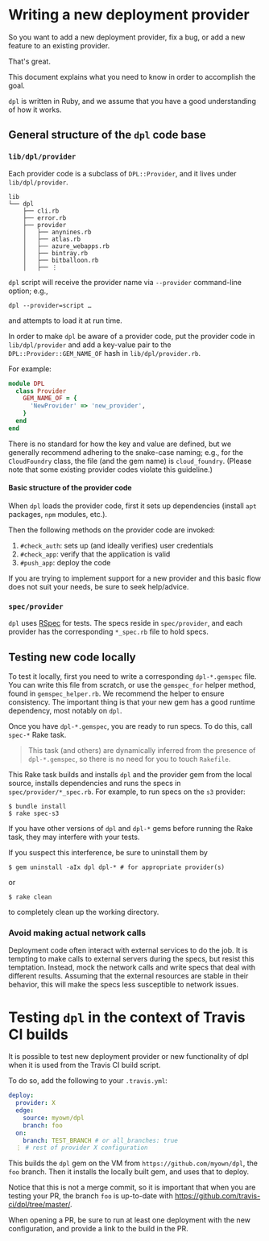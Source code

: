 # Writing a new deployment provider

So you want to add a new deployment provider,
fix a bug, or add a new feature to an
existing provider.

That's great.

This document explains what you need to know in order
to accomplish the goal.

`dpl` is written in Ruby, and we assume that you have
a good understanding of how it works.

## General structure of the `dpl` code base

### `lib/dpl/provider`

Each provider code is a subclass of `DPL::Provider`,
and it lives under `lib/dpl/provider`.

```
lib
└── dpl
    ├── cli.rb
    ├── error.rb
    ├── provider
    │   ├── anynines.rb
    │   ├── atlas.rb
    │   ├── azure_webapps.rb
    │   ├── bintray.rb
    │   ├── bitballoon.rb
    │   ├── ⋮
 ```

`dpl` script will receive the provider name via `--provider`
command-line option; e.g.,

    dpl --provider=script …

and attempts to load it at run time.

In order to make `dpl` be aware of a provider code, put the provider
code in `lib/dpl/provider` and add a key-value pair to the `DPL::Provider::GEM_NAME_OF`
hash in `lib/dpl/provider.rb`.

For example:

```ruby
module DPL
  class Provider
    GEM_NAME_OF = {
      'NewProvider' => 'new_provider',
    }
  end
end
```

There is no standard for how the key and value are defined, but
we generally recommend adhering to the snake-case naming;
e.g., for the `CloudFoundry` class, the file (and the gem name) is
`cloud_foundry`.
(Please note that some existing provider codes violate this guideline.)

#### Basic structure of the provider code

When `dpl` loads the provider code, first it sets up dependencies
(install `apt` packages, `npm` modules, etc.).

Then the following methods on the provider code are invoked:

1. `#check_auth`: sets up (and ideally verifies) user credentials
1. `#check_app`: verify that the application is valid
1. `#push_app`: deploy the code

If you are trying to implement support for a new provider and this basic
flow does not suit your needs, be sure to seek help/advice.

### `spec/provider`

`dpl` uses [RSpec](https://github.com/rspec) for tests.
The specs reside in `spec/provider`, and each provider has the corresponding
`*_spec.rb` file to hold specs.

## Testing new code locally

To test it locally, first you need to write a corresponding `dpl-*.gemspec` file.
You can write this file from scratch, or use the `gemspec_for` helper
method, found in `gemspec_helper.rb`.
We recommend the helper to ensure consistency.
The important thing is that your new gem has a good runtime dependency, most
notably on `dpl`.

Once you have `dpl-*.gemspec`, you are ready to run specs. To do this,
call `spec-*` Rake task.

> This task (and others) are dynamically inferred from the presence of `dpl-*.gemspec`,
> so there is no need for you to touch `Rakefile`.

This Rake task builds and installs `dpl` and the provider gem from the local source,
installs dependencies and runs the specs in `spec/provider/*_spec.rb`.
For example, to run specs on the `s3` provider:

    $ bundle install
    $ rake spec-s3

If you have other versions of `dpl` and `dpl-*` gems before running the Rake task,
they may interfere with your tests.

If you suspect this interference, be sure to uninstall them by

    $ gem uninstall -aIx dpl dpl-* # for appropriate provider(s)

or

    $ rake clean

to completely clean up the working directory.

### Avoid making actual network calls

Deployment code often interact with external services to do the job.
It is tempting to make calls to external servers during the specs,
but resist this temptation.
Instead, mock the network calls and write specs that deal with different results.
Assuming that the external resources are stable in their behavior,
this will make the specs less susceptible to network issues.

# Testing `dpl` in the context of Travis CI builds

It is possible to test new deployment provider or new functionality
of dpl when it is used from the Travis CI build script.

To do so, add the following to your `.travis.yml`:

```yaml
deploy:
  provider: X
  edge:
    source: myown/dpl
    branch: foo
  on:
    branch: TEST_BRANCH # or all_branches: true
  ⋮ # rest of provider X configuration
```

This builds the `dpl` gem on the VM
from `https://github.com/myown/dpl`, the `foo` branch.
Then it installs the locally built gem,
and uses that to deploy.

Notice that this is not a merge commit, so it is important
that when you are testing your PR, the branch `foo` is up-to-date
with https://github.com/travis-ci/dpl/tree/master/.

When opening a PR, be sure to run at least one deployment with the new configuration,
and provide a link to the build in the PR.
